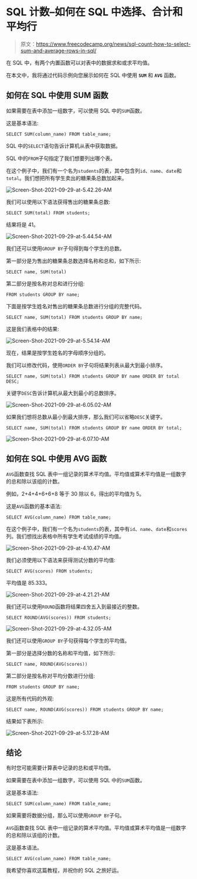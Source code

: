 # SQL 计数–如何在 SQL 中选择、合计和平均行

> 原文：<https://www.freecodecamp.org/news/sql-count-how-to-select-sum-and-average-rows-in-sql/>

在 SQL 中，有两个内置函数可以对表中的数据求和或求平均值。

在本文中，我将通过代码示例向您展示如何在 SQL 中使用 **`SUM`** 和 **`AVG`** 函数。

## 如何在 SQL 中使用 SUM 函数

如果需要在表中添加一组数字，可以使用 SQL 中的`SUM`函数。

这是基本语法:

```
SELECT SUM(column_name) FROM table_name;
```

SQL 中的`SELECT`语句告诉计算机从表中获取数据。

SQL 中的`FROM`子句指定了我们想要列出哪个表。

在这个例子中，我们有一个名为`students`的表，其中包含列`id`、`name`、`date`和`total`。我们想把所有学生卖出的糖果条总数加起来。

![Screen-Shot-2021-09-29-at-5.42.26-AM](img/4ad41a428dcc2df0c01e0639f09a3f27.png)

我们可以使用以下语法获得售出的糖果条总数:

```
SELECT SUM(total) FROM students; 
```

结果将是 41。

![Screen-Shot-2021-09-29-at-5.44.54-AM](img/a9c2875bdb2396e011032af5f3e6180c.png)

我们还可以使用`GROUP BY`子句得到每个学生的总数。

第一部分是为售出的糖果条总数选择名称和总和，如下所示:

```
SELECT name, SUM(total)
```

第二部分是按名称对总和进行分组:

```
FROM students GROUP BY name;
```

下面是按学生姓名对售出的糖果条总数进行分组的完整代码。

```
SELECT name, SUM(total) FROM students GROUP BY name; 
```

这是我们表格中的结果:

![Screen-Shot-2021-09-29-at-5.54.14-AM](img/102ce682fcca91f21d1f3a24374eaba4.png)

现在，结果是按学生姓名的字母顺序分组的。

我们可以修改代码，使用`ORDER BY`子句将结果列表从最大到最小排序。

```
SELECT name, SUM(total) FROM students GROUP BY name ORDER BY total DESC;
```

关键字`DESC`告诉计算机从最大到最小的总数排序。

![Screen-Shot-2021-09-29-at-6.05.02-AM](img/cca991a083849b6eb76a8b92e33ee472.png)

如果我们想将总数从最小到最大排序，那么我们可以省略`DESC`关键字。

```
SELECT name, SUM(total) FROM students GROUP BY name ORDER BY total; 
```

![Screen-Shot-2021-09-29-at-6.07.10-AM](img/e58d4451447069d3746ff03ac291889d.png)

## 如何在 SQL 中使用 AVG 函数

`AVG`函数查找 SQL 表中一组记录的算术平均值。平均值或算术平均值是一组数字的总和除以该组的计数。

例如，2+4+4+6+6+8 等于 30 除以 6，得出的平均值为 5。

这是`AVG`函数的基本语法:

```
SELECT AVG(column_name) FROM table_name; 
```

在这个例子中，我们有一个名为`students`的表，其中有`id`、`name`、`date`和`scores`列。我们想找出表格中所有学生考试成绩的平均值。

![Screen-Shot-2021-09-29-at-4.10.47-AM](img/3a228ced073e26a1a3ce5b99873546c1.png)

我们必须使用以下语法来获得测试分数的平均值:

```
SELECT AVG(scores) FROM students; 
```

平均值是 85.333。

![Screen-Shot-2021-09-29-at-4.21.21-AM](img/17d96db924173cc8faab17e7ef5c7903.png)

我们还可以使用`ROUND`函数将结果四舍五入到最接近的整数。

```
SELECT ROUND(AVG(scores)) FROM students; 
```

![Screen-Shot-2021-09-29-at-4.32.05-AM](img/9afd90494d5aa247617f69e26b108404.png)

我们还可以使用`GROUP BY`子句获得每个学生的平均值。

第一部分是选择分数的名称和平均值，如下所示:

```
SELECT name, ROUND(AVG(scores))
```

第二部分是按名称对平均分数进行分组:

```
FROM students GROUP BY name;
```

这是所有代码的外观:

```
SELECT name, ROUND(AVG(scores)) FROM students GROUP BY name;
```

结果如下表所示:

![Screen-Shot-2021-09-29-at-5.17.28-AM](img/adb0a7cc7db8d0953cc6aa5f549122a4.png)

## 结论

有时您可能需要计算表中记录的总和或平均值。

如果需要在表中添加一组数字，可以使用 SQL 中的`SUM`函数。

这是基本语法:

```
SELECT SUM(column_name) FROM table_name;
```

如果需要将数据分组，那么可以使用`GROUP BY`子句。

`AVG`函数查找 SQL 表中一组记录的算术平均值。平均值或算术平均值是一组数字的总和除以该组的计数。

这是基本语法。

```
SELECT AVG(column_name) FROM table_name; 
```

我希望你喜欢这篇教程，并祝你的 SQL 之旅好运。